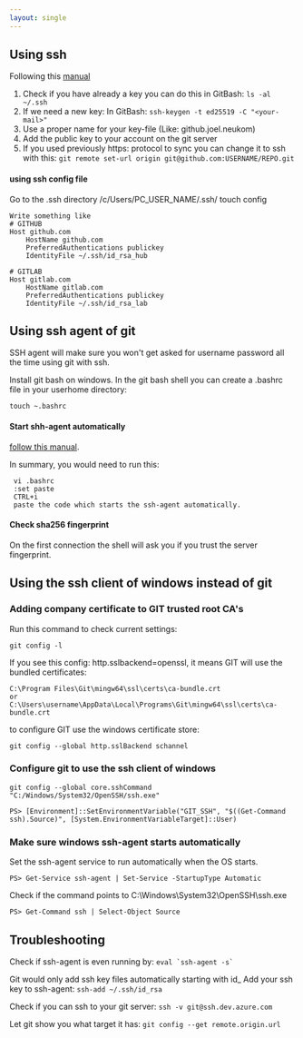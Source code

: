 ```yaml
---
layout: single
---
```


## Using ssh 
Following this [manual](https://docs.github.com/en/authentication/connecting-to-github-with-ssh/generating-a-new-ssh-key-and-adding-it-to-the-ssh-agent)

1. Check if you have already a key you can do this in GitBash: ```ls -al ~/.ssh``` 
2. If we need a new key: In GitBash: ```ssh-keygen -t ed25519 -C "<your-mail>"```
3. Use a proper name for your key-file (Like: github.joel.neukom)
4. Add the public key to your account on the git server
5. If you used previously https: protocol to sync you can change it to ssh with this: ```git remote set-url origin git@github.com:USERNAME/REPO.git```

#### using ssh config file 
Go to the .ssh directory /c/Users/PC_USER_NAME/.ssh/
touch config

```
Write something like
# GITHUB
Host github.com
    HostName github.com
    PreferredAuthentications publickey
    IdentityFile ~/.ssh/id_rsa_hub
 
# GITLAB
Host gitlab.com
    HostName gitlab.com
    PreferredAuthentications publickey
    IdentityFile ~/.ssh/id_rsa_lab
```

## Using ssh agent of git
SSH agent will make sure you won't get asked for username password all the time using git with ssh.

Install git bash on windows.
In the git bash shell you can create a .bashrc file in your userhome directory:
```
touch ~.bashrc
```
#### Start shh-agent automatically
 [follow this manual](https://help.github.com/en/github/authenticating-to-github/working-with-ssh-key-passphrases).

In summary, you would need to run this:
```
 vi .bashrc
 :set paste
 CTRL+i
 paste the code which starts the ssh-agent automatically.
```

#### Check sha256 fingerprint
On the first connection the shell will ask you if you trust the server fingerprint. 

## Using the ssh client of windows instead of git

### Adding company certificate to GIT trusted root CA's
Run this command to check current settings:

``` 
git config -l
```

If you see this config: http.sslbackend=openssl, it means GIT will use the bundled certificates: 

```
C:\Program Files\Git\mingw64\ssl\certs\ca-bundle.crt​
or
C:\Users\username\AppData\Local\Programs\Git\mingw64\ssl\certs\ca-bundle.crt​
```

to configure GIT use the windows certificate store:
```
git config --global http.sslBackend schannel
```

### Configure git to use the ssh client of windows
```
git config --global core.sshCommand "C:/Windows/System32/OpenSSH/ssh.exe"
```

```
PS> [Environment]::SetEnvironmentVariable("GIT_SSH", "$((Get-Command ssh).Source)", [System.EnvironmentVariableTarget]::User)
```

### Make sure windows ssh-agent starts automatically
Set the ssh-agent service to run automatically when the OS starts. 
```
PS> Get-Service ssh-agent | Set-Service -StartupType Automatic
```

Check if the command points to C:\Windows\System32\OpenSSH\ssh.exe
```
PS> Get-Command ssh | Select-Object Source
```
## Troubleshooting
Check if ssh-agent is even running by: ``` eval `ssh-agent -s` ```

Git would only add ssh key files automatically starting with id_
Add your ssh key to ssh-agent: ``` ssh-add ~/.ssh/id_rsa ```

Check if you can ssh to your git server:  ```ssh -v git@ssh.dev.azure.com```

Let git show you what target it has:  ```git config --get remote.origin.url```


